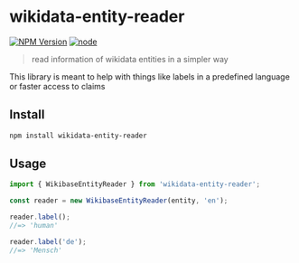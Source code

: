 # wikidata-entity-reader

[![NPM Version](https://img.shields.io/npm/v/wikidata-entity-reader.svg)](https://www.npmjs.com/package/wikidata-entity-reader)
[![node](https://img.shields.io/node/v/wikidata-entity-reader.svg)](https://www.npmjs.com/package/wikidata-entity-reader)

> read information of wikidata entities in a simpler way

This library is meant to help with things like labels in a predefined language or faster access to claims

## Install

```bash
npm install wikidata-entity-reader
```

## Usage

```ts
import { WikibaseEntityReader } from 'wikidata-entity-reader';

const reader = new WikibaseEntityReader(entity, 'en');

reader.label();
//=> 'human'

reader.label('de');
//=> 'Mensch'
```
